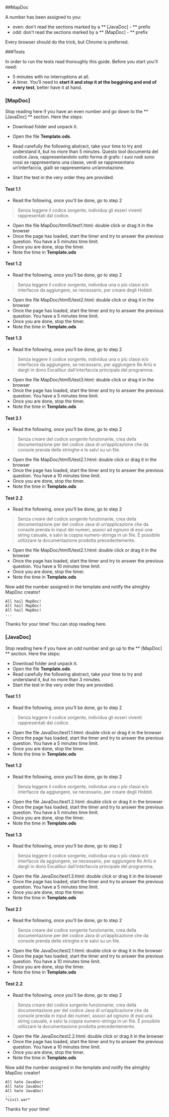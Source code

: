 ##MapDoc

A number has been assigned to you:

- even: don't read the sections marked by a ** [JavaDoc] - ** prefix
- odd: don't read the sections marked by a ** [MapDoc] - ** prefix

Every browser should do the trick, but Chrome is preferred.

###Tests

In order to run the tests read thoroughly this guide. Before you start you'll need:

- 5 minutes with no interruptions at all.
- A timer. You'll need to **start it and stop it at the beggining and end of every test**,
better have it at hand.


### [MapDoc]
Stop reading here if you have an even number and go down to the ** [JavaDoc] ** section.
Here the steps:

- Download [](this) folder and unpack it.
- Open the file **Template.ods**.
- Read carefully the following abstract, take your time to try and understand it, but no more
than 5 minutes.
	Questo tool documenta del codice Java, 
	rappresentandolo sotto forma di grafo: i suoi nodi
	sono rossi se rappresentano una classe, verdi se
	rappresentano un’interfaccia, gialli se rappresentano
	un’annotazione.

- Start the test in the very order they are provided.

#### Test 1.1

- Read the following, once you'll be done, go to step 2
> Senza leggere il codice sorgente, individua gli esseri viventi rappresentati dal codice.
- Open the file MapDoc/html5/test1.html: double click or drag it in the browser
- Once the page has loaded, start the timer and try to answer the previous question. You have a 5 minutes time limit.
- Once you are done, stop the timer.
- Note the time in **Template.ods**


#### Test 1.2

- Read the following, once you'll be done, go to step 2
> Senza leggere il codice sorgente, individua una o più classi e/o interfacce da aggiungere, se necessario, per creare degli Hobbit.
- Open the file MapDoc/html5/test2.html: double click or drag it in the browser
- Once the page has loaded, start the timer and try to answer the previous question. You have a 5 minutes time limit.
- Once you are done, stop the timer.
- Note the time in **Template.ods**


#### Test 1.3

- Read the following, once you'll be done, go to step 2
> Senza leggere il codice sorgente, individua una o più classi e/o interfacce da aggiungere, se necessario, per aggiungere Re Artù e dargli in dono Excalibur dall’interfaccia principale del programma.
- Open the file MapDoc/html5/test3.html: double click or drag it in the browser
- Once the page has loaded, start the timer and try to answer the previous question. You have a 5 minutes time limit.
- Once you are done, stop the timer.
- Note the time in **Template.ods**


#### Test 2.1

- Read the following, once you'll be done, go to step 2
> Senza creare del codice sorgente funzionante, crea della documentazione per del codice Java di un’applicazione che da console prenda delle stringhe e le salvi su un file.
- Open the file MapDoc/html5/test2.1.html: double click or drag it in the browser
- Once the page has loaded, start the timer and try to answer the previous question. You have a 10 minutes time limit.
- Once you are done, stop the timer.
- Note the time in **Template.ods**


#### Test 2.2

- Read the following, once you'll be done, go to step 2
> Senza creare del codice sorgente funzionante, crea della documentazione per del codice Java di un’applicazione che da console prenda in input dei numeri, associ ad ognuno di essi una string casuale, e salvi la coppia numero-stringa in un file. È possibile utilizzare la documentazione prodotta precedentemente.
- Open the file MapDoc/html5/test2.1.html: double click or drag it in the browser
- Once the page has loaded, start the timer and try to answer the previous question. You have a 10 minutes time limit.
- Once you are done, stop the timer.
- Note the time in **Template.ods**



Now add the number assigned in the template and notify the almighty MapDoc creator!

	All hail MapDoc!
	All hail MapDoc!
	All hail MapDoc!
	...

Thanks for your time! You can stop reading here.


### [JavaDoc]
Stop reading here if you have an odd number and go up to the ** [MapDoc] ** section.
Here the steps:

- Download [](this) folder and unpack it.
- Open the file **Template.ods**.
- Read carefully the following abstract, take your time to try and understand it, but no more
than 3 minutes.
- Start the test in the very order they are provided.

#### Test 1.1

- Read the following, once you'll be done, go to step 2
> Senza leggere il codice sorgente, individua gli esseri viventi rappresentati dal codice.
- Open the file JavaDoc/test1.1.html: double click or drag it in the browser
- Once the page has loaded, start the timer and try to answer the previous question. You have a 5 minutes time limit.
- Once you are done, stop the timer.
- Note the time in **Template.ods**


#### Test 1.2

- Read the following, once you'll be done, go to step 2
> Senza leggere il codice sorgente, individua una o più classi e/o interfacce da aggiungere, se necessario, per creare degli Hobbit.
- Open the file JavaDoc/test1.2.html: double click or drag it in the browser
- Once the page has loaded, start the timer and try to answer the previous question. You have a 5 minutes time limit.
- Once you are done, stop the timer.
- Note the time in **Template.ods**


#### Test 1.3

- Read the following, once you'll be done, go to step 2
> Senza leggere il codice sorgente, individua una o più classi e/o interfacce da aggiungere, se necessario, per aggiungere Re Artù e dargli in dono Excalibur dall’interfaccia principale del programma.

- Open the file JavaDoc/test1.3.html: double click or drag it in the browser
- Once the page has loaded, start the timer and try to answer the previous question. You have a 5 minutes time limit.
- Once you are done, stop the timer.
- Note the time in **Template.ods**

#### Test 2.1

- Read the following, once you'll be done, go to step 2
> Senza creare del codice sorgente funzionante, crea della documentazione per del codice Java di un’applicazione che da console prenda delle stringhe e le salvi su un file.
- Open the file JavaDoc/test2.1.html: double click or drag it in the browser
- Once the page has loaded, start the timer and try to answer the previous question. You have a 10 minutes time limit.
- Once you are done, stop the timer.
- Note the time in **Template.ods**


#### Test 2.2

- Read the following, once you'll be done, go to step 2
> Senza creare del codice sorgente funzionante, crea della documentazione per del codice Java di un’applicazione che da console prenda in input dei numeri, associ ad ognuno di essi una string casuale, e salvi la coppia numero-stringa in un file. È possibile utilizzare la documentazione prodotta precedentemente.
- Open the file JavaDoc/test2.2.html: double click or drag it in the browser
- Once the page has loaded, start the timer and try to answer the previous question. You have a 10 minutes time limit.
- Once you are done, stop the timer.
- Note the time in **Template.ods**

Now add the number assigned in the template and notify the almighty MapDoc creator!

	All hate JavaDoc!
	All hate JavaDoc!
	All hate JavaDoc!
	...
	*civil war*

Thanks for your time!